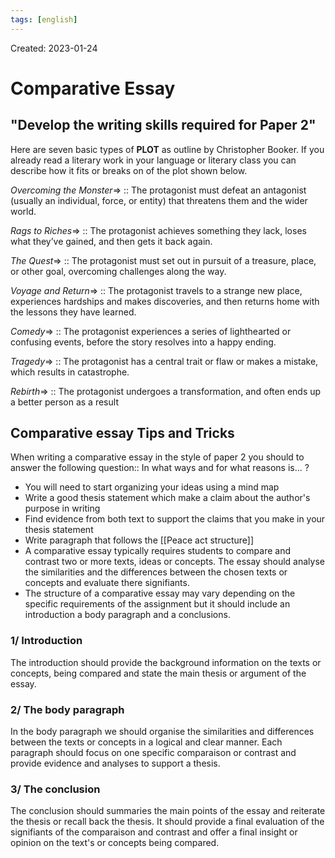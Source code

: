```yaml
---
tags: [english] 
---
```

Created: 2023-01-24

# Comparative Essay
## "Develop the writing skills required for Paper 2"
Here are seven basic types of **PLOT** as outline by Christopher Booker. If you already read a literary work in your language or literary class you can describe how it fits or breaks on of the plot shown below.

*Overcoming the Monster*=> :: The protagonist must defeat an antagonist (usually an individual, force, or entity) that threatens them and the wider world. 
<!--SR:!2023-01-26,3,250-->

*Rags to Riches*=> :: The protagonist achieves something they lack, loses what they’ve gained, and then gets it back again. 
<!--SR:!2023-01-26,3,250-->

*The Quest*=> :: The protagonist must set out in pursuit of a treasure, place, or other goal, overcoming challenges along the way. 
<!--SR:!2023-01-26,3,250-->

*Voyage and Return*=> :: The protagonist travels to a strange new place, experiences hardships and makes discoveries, and then returns home with the lessons they have learned. 
<!--SR:!2023-01-26,3,250-->

*Comedy*=> :: The protagonist experiences a series of lighthearted or confusing events, before the story resolves into a happy ending. 
<!--SR:!2023-01-26,3,250-->

*Tragedy*=> :: The protagonist has a central trait or flaw or makes a mistake, which results in catastrophe. 
<!--SR:!2023-01-26,3,250-->

*Rebirth*=> :: The protagonist undergoes a transformation, and often ends up a better person as a result
<!--SR:!2023-01-26,3,250-->

## Comparative essay Tips and Tricks
When writing a comparative essay in the style of paper 2 you should to answer the following question:: In what ways and for what reasons is… ?
<!--SR:!2023-01-28,3,250-->

- You will need to start organizing your ideas using a mind map
- Write a good thesis statement which make a claim about the author's purpose in writing
- Find evidence from both text to support the claims that you make in your thesis statement
- Write paragraph that follows the [[Peace act structure]]
- A comparative essay typically requires students to compare and contrast two or more texts, ideas or concepts. The essay should analyse the similarities and the differences between the chosen texts or concepts and evaluate there signifiants. 
- The structure of a comparative essay may vary depending on the specific requirements of the assignment but it should include an introduction a body paragraph and a conclusions. 

### 1/ Introduction
The introduction should provide the background information on the texts or concepts, being compared and state the main thesis or argument of the essay.

### 2/ The body paragraph
In the body paragraph we should organise the similarities and differences between the texts or concepts in a logical and clear manner. Each paragraph should focus on one specific comparaison or contrast and provide evidence and analyses to support a thesis. 

### 3/ The conclusion
The conclusion should summaries the main points of the essay and reiterate the thesis or recall back the thesis. It should provide a final evaluation of the signifiants of the comparaison and contrast and offer a final insight or opinion on the text's or concepts being compared. 

